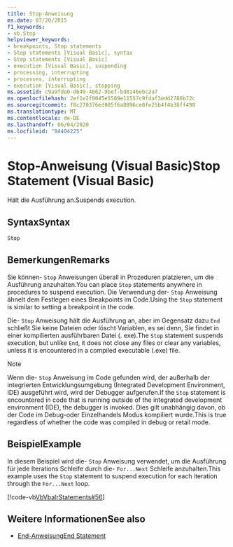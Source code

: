 ```yaml
---
title: Stop-Anweisung
ms.date: 07/20/2015
f1_keywords:
- vb.Stop
helpviewer_keywords:
- breakpoints, Stop statements
- Stop statements [Visual Basic], syntax
- Stop statements [Visual Basic]
- execution [Visual Basic], suspending
- processing, interrupting
- processes, interrupting
- execution [Visual Basic], stopping
ms.assetid: c9a9fde0-d649-4662-9bef-bd0146ebc2a7
ms.openlocfilehash: 2ef1e2f9045e5509e11557c9fdaf3edd2786b72c
ms.sourcegitcommit: f8c270376ed905f6a8896ce0fe25b4f4b38ff498
ms.translationtype: MT
ms.contentlocale: de-DE
ms.lasthandoff: 06/04/2020
ms.locfileid: "84404225"
---
```

# <a name="stop-statement-visual-basic"></a><span data-ttu-id="07427-102">Stop-Anweisung (Visual Basic)</span><span class="sxs-lookup"><span data-stu-id="07427-102">Stop Statement (Visual Basic)</span></span>
<span data-ttu-id="07427-103">Hält die Ausführung an.</span><span class="sxs-lookup"><span data-stu-id="07427-103">Suspends execution.</span></span>  
  
## <a name="syntax"></a><span data-ttu-id="07427-104">Syntax</span><span class="sxs-lookup"><span data-stu-id="07427-104">Syntax</span></span>  
  
```vb  
Stop  
```  
  
## <a name="remarks"></a><span data-ttu-id="07427-105">Bemerkungen</span><span class="sxs-lookup"><span data-stu-id="07427-105">Remarks</span></span>  
 <span data-ttu-id="07427-106">Sie können- `Stop` Anweisungen überall in Prozeduren platzieren, um die Ausführung anzuhalten.</span><span class="sxs-lookup"><span data-stu-id="07427-106">You can place `Stop` statements anywhere in procedures to suspend execution.</span></span> <span data-ttu-id="07427-107">Die Verwendung der- `Stop` Anweisung ähnelt dem Festlegen eines Breakpoints im Code.</span><span class="sxs-lookup"><span data-stu-id="07427-107">Using the `Stop` statement is similar to setting a breakpoint in the code.</span></span>  
  
 <span data-ttu-id="07427-108">Die- `Stop` Anweisung hält die Ausführung an, aber im Gegensatz dazu `End` schließt Sie keine Dateien oder löscht Variablen, es sei denn, Sie findet in einer kompilierten ausführbaren Datei (. exe).</span><span class="sxs-lookup"><span data-stu-id="07427-108">The `Stop` statement suspends execution, but unlike `End`, it does not close any files or clear any variables, unless it is encountered in a compiled executable (.exe) file.</span></span>  
  
> [!NOTE]
> <span data-ttu-id="07427-109">Wenn die- `Stop` Anweisung im Code gefunden wird, der außerhalb der integrierten Entwicklungsumgebung (Integrated Development Environment, IDE) ausgeführt wird, wird der Debugger aufgerufen.</span><span class="sxs-lookup"><span data-stu-id="07427-109">If the `Stop` statement is encountered in code that is running outside of the integrated development environment (IDE), the debugger is invoked.</span></span> <span data-ttu-id="07427-110">Dies gilt unabhängig davon, ob der Code im Debug-oder Einzelhandels Modus kompiliert wurde.</span><span class="sxs-lookup"><span data-stu-id="07427-110">This is true regardless of whether the code was compiled in debug or retail mode.</span></span>  
  
## <a name="example"></a><span data-ttu-id="07427-111">Beispiel</span><span class="sxs-lookup"><span data-stu-id="07427-111">Example</span></span>  
 <span data-ttu-id="07427-112">In diesem Beispiel wird die- `Stop` Anweisung verwendet, um die Ausführung für jede Iterations Schleife durch die- `For...Next` Schleife anzuhalten.</span><span class="sxs-lookup"><span data-stu-id="07427-112">This example uses the `Stop` statement to suspend execution for each iteration through the `For...Next` loop.</span></span>  
  
 [!code-vb[VbVbalrStatements#56](~/samples/snippets/visualbasic/VS_Snippets_VBCSharp/VbVbalrStatements/VB/Class1.vb#56)]  
  
## <a name="see-also"></a><span data-ttu-id="07427-113">Weitere Informationen</span><span class="sxs-lookup"><span data-stu-id="07427-113">See also</span></span>

- [<span data-ttu-id="07427-114">End-Anweisung</span><span class="sxs-lookup"><span data-stu-id="07427-114">End Statement</span></span>](end-statement.md)

